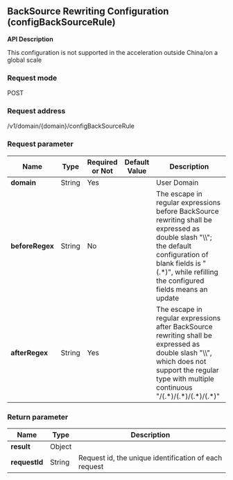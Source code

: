 ## BackSource Rewriting Configuration (configBackSourceRule)

**API Description**

This configuration is not supported in the acceleration outside China/on a global scale

### Request mode
POST

### Request address
/v1/domain/{domain}/configBackSourceRule

### Request parameter
|Name|Type|Required or Not|Default Value|Description|
|---|---|---|---|---|
|**domain**|String|Yes| |User Domain|
|**beforeRegex**|String|No| |The escape in regular expressions before BackSource rewriting shall be expressed as double slash "\\\\"; the default configuration of blank fields is "(.*)", while refilling the configured fields means an update|
|**afterRegex**|String|Yes| |The escape in regular expressions after BackSource rewriting shall be expressed as double slash "\\\\", which does not support the regular type with multiple continuous "/(.\*)/(.\*)/(.\*)/(.\*)"|


### Return parameter
|Name|Type|Description|
|---|---|---|
|**result**|Object| |
|**requestId**|String| Request id, the unique identification of each request|
